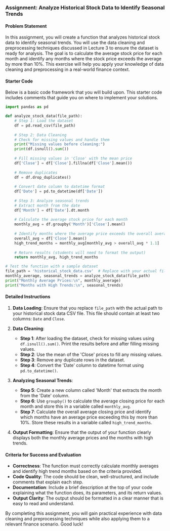 ### Assignment: Analyze Historical Stock Data to Identify Seasonal Trends

#### Problem Statement
In this assignment, you will create a function that analyzes historical stock data to identify seasonal trends. You will use the data cleaning and preprocessing techniques discussed in Lecture 3 to ensure the dataset is ready for analysis. The goal is to calculate the average stock price for each month and identify any months where the stock price exceeds the average by more than 10%. This exercise will help you apply your knowledge of data cleaning and preprocessing in a real-world finance context.

#### Starter Code
Below is a basic code framework that you will build upon. This starter code includes comments that guide you on where to implement your solutions.

```python
import pandas as pd

def analyze_stock_data(file_path):
    # Step 1: Load the dataset
    df = pd.read_csv(file_path)
    
    # Step 2: Data Cleaning
    # Check for missing values and handle them
    print("Missing values before cleaning:")
    print(df.isnull().sum())
    
    # Fill missing values in 'Close' with the mean price
    df['Close'] = df['Close'].fillna(df['Close'].mean())
    
    # Remove duplicates
    df = df.drop_duplicates()
    
    # Convert date column to datetime format
    df['Date'] = pd.to_datetime(df['Date'])
    
    # Step 3: Analyze seasonal trends
    # Extract month from the date
    df['Month'] = df['Date'].dt.month
    
    # Calculate the average stock price for each month
    monthly_avg = df.groupby('Month')['Close'].mean()
    
    # Identify months where the average price exceeds the overall average by more than 10%
    overall_avg = df['Close'].mean()
    high_trend_months = monthly_avg[monthly_avg > overall_avg * 1.1]
    
    # Return results (students will need to format the output)
    return monthly_avg, high_trend_months

# Test the function with a sample dataset
file_path = 'historical_stock_data.csv'  # Replace with your actual file path
monthly_average, seasonal_trends = analyze_stock_data(file_path)
print("Monthly Average Prices:\n", monthly_average)
print("Months with High Trends:\n", seasonal_trends)
```

#### Detailed Instructions
1. **Data Loading**: Ensure that you replace `file_path` with the actual path to your historical stock data CSV file. This file should contain at least two columns: `Date` and `Close`.

2. **Data Cleaning**:
   - **Step 1**: After loading the dataset, check for missing values using `df.isnull().sum()`. Print the results before and after filling missing values.
   - **Step 2**: Use the mean of the 'Close' prices to fill any missing values.
   - **Step 3**: Remove any duplicate rows in the dataset.
   - **Step 4**: Convert the 'Date' column to datetime format using `pd.to_datetime()`.

3. **Analyzing Seasonal Trends**:
   - **Step 5**: Create a new column called 'Month' that extracts the month from the 'Date' column.
   - **Step 6**: Use `groupby()` to calculate the average closing price for each month and store this in a variable called `monthly_avg`.
   - **Step 7**: Calculate the overall average closing price and identify which months have an average price exceeding this by more than 10%. Store these results in a variable called `high_trend_months`.

4. **Output Formatting**: Ensure that the output of your function clearly displays both the monthly average prices and the months with high trends.

#### Criteria for Success and Evaluation
- **Correctness**: The function must correctly calculate monthly averages and identify high trend months based on the criteria provided.
- **Code Quality**: The code should be clean, well-structured, and include comments that explain each step.
- **Documentation**: Include a brief description at the top of your code explaining what the function does, its parameters, and its return values.
- **Output Clarity**: The output should be formatted in a clear manner that is easy to read and understand.

By completing this assignment, you will gain practical experience with data cleaning and preprocessing techniques while also applying them to a relevant finance scenario. Good luck!